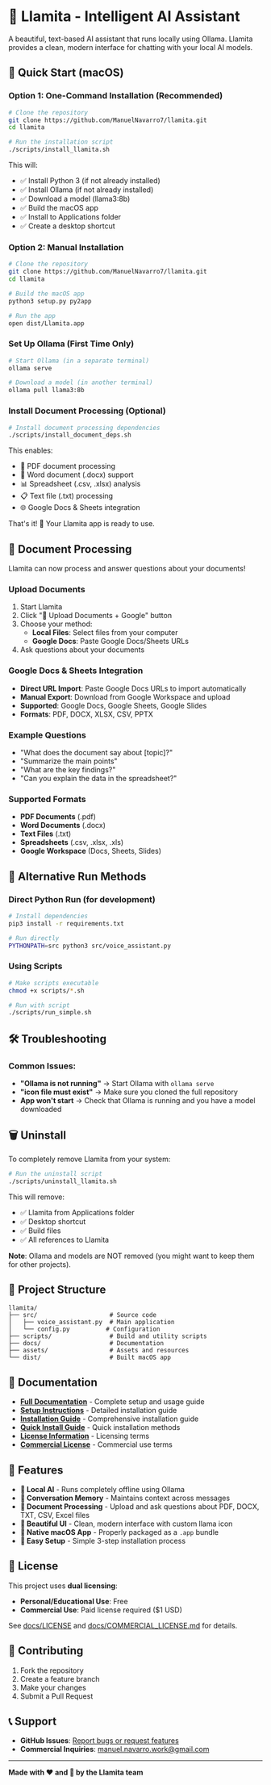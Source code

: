 # 🦙 Llamita - Intelligent AI Assistant

A beautiful, text-based AI assistant that runs locally using Ollama. Llamita provides a clean, modern interface for chatting with your local AI models.

## 🚀 Quick Start (macOS)

### Option 1: One-Command Installation (Recommended)
```bash
# Clone the repository
git clone https://github.com/ManuelNavarro7/llamita.git
cd llamita

# Run the installation script
./scripts/install_llamita.sh
```

This will:
- ✅ Install Python 3 (if not already installed)
- ✅ Install Ollama (if not already installed)
- ✅ Download a model (llama3:8b)
- ✅ Build the macOS app
- ✅ Install to Applications folder
- ✅ Create a desktop shortcut

### Option 2: Manual Installation
```bash
# Clone the repository
git clone https://github.com/ManuelNavarro7/llamita.git
cd llamita

# Build the macOS app
python3 setup.py py2app

# Run the app
open dist/Llamita.app
```

### Set Up Ollama (First Time Only)
```bash
# Start Ollama (in a separate terminal)
ollama serve

# Download a model (in another terminal)
ollama pull llama3:8b
```

### Install Document Processing (Optional)
```bash
# Install document processing dependencies
./scripts/install_document_deps.sh
```

This enables:
- 📄 PDF document processing
- 📝 Word document (.docx) support
- 📊 Spreadsheet (.csv, .xlsx) analysis
- 📋 Text file (.txt) processing
- 🌐 Google Docs & Sheets integration

That's it! 🎉 Your Llamita app is ready to use.

## 📄 Document Processing

Llamita can now process and answer questions about your documents!

### Upload Documents
1. Start Llamita
2. Click "📄 Upload Documents + Google" button
3. Choose your method:
   - **Local Files**: Select files from your computer
   - **Google Docs**: Paste Google Docs/Sheets URLs
4. Ask questions about your documents

### Google Docs & Sheets Integration
- **Direct URL Import**: Paste Google Docs URLs to import automatically
- **Manual Export**: Download from Google Workspace and upload
- **Supported**: Google Docs, Google Sheets, Google Slides
- **Formats**: PDF, DOCX, XLSX, CSV, PPTX

### Example Questions
- "What does the document say about [topic]?"
- "Summarize the main points"
- "What are the key findings?"
- "Can you explain the data in the spreadsheet?"

### Supported Formats
- **PDF Documents** (.pdf)
- **Word Documents** (.docx)
- **Text Files** (.txt)
- **Spreadsheets** (.csv, .xlsx, .xls)
- **Google Workspace** (Docs, Sheets, Slides)

## 🔧 Alternative Run Methods

### Direct Python Run (for development)
```bash
# Install dependencies
pip3 install -r requirements.txt

# Run directly
PYTHONPATH=src python3 src/voice_assistant.py
```

### Using Scripts
```bash
# Make scripts executable
chmod +x scripts/*.sh

# Run with script
./scripts/run_simple.sh
```

## 🛠️ Troubleshooting

### Common Issues:
- **"Ollama is not running"** → Start Ollama with `ollama serve`
- **"icon file must exist"** → Make sure you cloned the full repository
- **App won't start** → Check that Ollama is running and you have a model downloaded

## 🗑️ Uninstall

To completely remove Llamita from your system:

```bash
# Run the uninstall script
./scripts/uninstall_llamita.sh
```

This will remove:
- ✅ Llamita from Applications folder
- ✅ Desktop shortcut
- ✅ Build files
- ✅ All references to Llamita

**Note**: Ollama and models are NOT removed (you might want to keep them for other projects).

## 📁 Project Structure

```
llamita/
├── src/                    # Source code
│   ├── voice_assistant.py  # Main application
│   └── config.py          # Configuration
├── scripts/                # Build and utility scripts  
├── docs/                   # Documentation
├── assets/                 # Assets and resources
└── dist/                   # Built macOS app
```

## 📖 Documentation

- **[Full Documentation](docs/README.md)** - Complete setup and usage guide
- **[Setup Instructions](docs/SETUP_INSTRUCTIONS.md)** - Detailed installation guide
- **[Installation Guide](docs/INSTALLATION_GUIDE.md)** - Comprehensive installation guide
- **[Quick Install Guide](docs/QUICK_INSTALL.md)** - Quick installation methods
- **[License Information](docs/LICENSE)** - Licensing terms
- **[Commercial License](docs/COMMERCIAL_LICENSE.md)** - Commercial use terms

## 🎯 Features

- **🤖 Local AI** - Runs completely offline using Ollama
- **💬 Conversation Memory** - Maintains context across messages
- **📄 Document Processing** - Upload and ask questions about PDF, DOCX, TXT, CSV, Excel files
- **🎨 Beautiful UI** - Clean, modern interface with custom llama icon
- **📱 Native macOS App** - Properly packaged as a `.app` bundle
- **🚀 Easy Setup** - Simple 3-step installation process

## 📝 License

This project uses **dual licensing**:
- **Personal/Educational Use**: Free
- **Commercial Use**: Paid license required ($1 USD)

See [docs/LICENSE](docs/LICENSE) and [docs/COMMERCIAL_LICENSE.md](docs/COMMERCIAL_LICENSE.md) for details.

## 🤝 Contributing

1. Fork the repository
2. Create a feature branch
3. Make your changes
4. Submit a Pull Request

## 📞 Support

- **GitHub Issues**: [Report bugs or request features](https://github.com/ManuelNavarro7/llamita/issues)
- **Commercial Inquiries**: manuel.navarro.work@gmail.com

---

**Made with ❤️ and 🦙 by the Llamita team**

